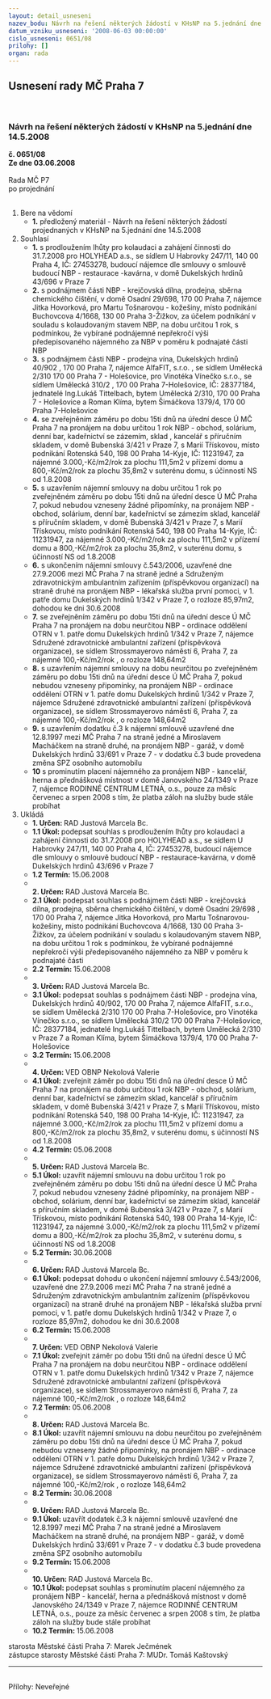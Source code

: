 ```yaml
---
layout: detail_usneseni
nazev_bodu: Návrh na řešení některých žádostí v KHsNP na 5.jednání dne 14.5.2008
datum_vzniku_usneseni: '2008-06-03 00:00:00'
cislo_usneseni: 0651/08
prilohy: []
organ: rada
---
```

<div id="ucUsn_pList" class="usn">
	<span><h2>Usnesení rady MČ Praha 7 </h2>
<br></span><div class="standBody">
<span><h3>Návrh na řešení některých žádostí v KHsNP na 5.jednání dne 14.5.2008</h3></span><div class="center">
		<strong>č. 0651/08</strong><br>
	</div>
<div class="center">
		<strong>Ze dne 03.06.2008</strong><br><br>
	</div>Rada MČ P7<br> po projednání<br><br><ol>
<li>Bere na vědomí<ul><li>
<strong>1.</strong> předložený materiál - Návrh na řešení některých žádostí projednaných v KHsNP na 5.jednání dne 14.5.2008</li></ul>
</li>
<li>Souhlasí<ul>
<li>
<strong>1.</strong> s prodloužením lhůty  pro kolaudaci a zahájení činnosti do 31.7.2008  pro    HOLYHEAD a.s., se sídlem U Habrovky 247/11, 140 00 Praha 4, IČ: 27453278, budoucí nájemce dle smlouvy o smlouvě budoucí   NBP - restaurace -kavárna, v domě Dukelských hrdinů 43/696 v Praze 7 </li>
<li>
<strong>2.</strong> s podnájmem části NBP - krejčovská dílna, prodejna, sběrna chemického čištění, v domě Osadní 29/698, 170 00 Praha 7, nájemce Jitka Hovorková, pro Martu Tošnarovou - kožešiny, místo podnikání Buchovcova 4/1668, 130 00 Praha 3-Žižkov,  za účelem podnikání v souladu s kolaudovaným stavem NBP, na dobu určitou 1 rok, s podmínkou, že vybírané podnájemné nepřekročí výši předepisovaného nájemného za NBP v poměru k podnajaté části NBP   </li>
<li>
<strong>3.</strong> s podnájmem části NBP - prodejna vína, Dukelských hrdinů 40/902 , 170 00 Praha 7, nájemce AlfaFIT, s.r.o. , se sídlem Umělecká 2/310 170 00 Praha 7 - Holešovice, pro Vinotéka Vínečko s.r.o., se sídlem Umělecká 310/2 , 170 00 Praha 7-Holešovice, IČ: 28377184, jednatelé Ing.Lukáš Tittelbach, bytem Umělecká 2/310, 170 00 Praha 7  - Holešovice a Roman Klíma, bytem Šimáčkova 1379/4, 170 00 Praha 7-Holešovice </li>
<li>
<strong>4.</strong> se zveřejněním záměru po dobu 15ti dnů na úřední desce Ú MČ Praha 7 na pronájem na dobu určitou 1 rok NBP - obchod, solárium, denní bar, kadeřnictví se zázemím, sklad , kancelář s příručním skladem, v domě Bubenská 3/421 v Praze 7, s Marií Třískovou, místo podnikání Rotenská 540, 198 00 Praha 14-Kyje,  IČ: 11231947, za nájemné 3.000,-Kč/m2/rok za plochu 111,5m2 v přízemí domu a 800,-Kč/m2/rok za plochu 35,8m2 v suterénu domu, s účinností NS od 1.8.2008</li>
<li>
<strong>5.</strong> s uzavřením nájemní smlouvy  na dobu určitou  1 rok po zveřejněném záměru po dobu 15ti dnů na úřední desce Ú MČ Praha 7, pokud nebudou vzneseny žádné připomínky,  na pronájem NBP - obchod, solárium, denní bar, kadeřnictví se zámezím sklad, kancelář s příručním skladem, v domě Bubenská 3/421 v Praze 7, s Marií Třískovou, místo podnikání Rotenská 540, 198 00 Praha 14-Kyje, IČ: 11231947, za nájemné 3.000,-Kč/m2/rok  za plochu 111,5m2 v přízemí domu a 800,-Kč/m2/rok za plochu 35,8m2, v suterénu  domu, s účinností NS od 1.8.2008 </li>
<li>
<strong>6.</strong> s ukončením  nájemní smlouvy č.543/2006, uzavřené dne 27.9.2006 mezi MČ Praha 7 na straně jedné a Sdruženým zdravotnickým ambulantním zařízením (příspěvkovou organizací) na straně druhé na pronájem NBP - lékařská služba první pomoci,  v 1. patře domu  Dukelských hrdinů 1/342 v Praze 7, o rozloze 85,97m2, dohodou ke dni 30.6.2008</li>
<li>
<strong>7.</strong> se zveřejněním záměru po dobu 15ti dnů na  úřední desce Ú MČ Praha 7 na pronájem na dobu neurčitou NBP - ordinace oddělení OTRN v 1. patře domu Dukelských hrdinů 1/342 v Praze 7, nájemce  Sdružené zdravotnické ambulantní zařízení (příspěvková organizace), se sídlem Strossmayerovo náměstí 6, Praha 7, za nájemné 100,-Kč/m2/rok , o rozloze 148,64m2 </li>
<li>
<strong>8.</strong> s uzavřením nájemní smlouvy na dobu neurčitou po zveřejněném záměru po dobu 15ti dnů na úřední desce Ú MČ Praha 7, pokud nebudou vzneseny připomínky, na pronájem NBP - ordinace oddělení OTRN v 1. patře domu Dukelských hrdinů 1/342 v Praze 7, nájemce  Sdružené zdravotnické ambulantní zařízení (příspěvková organizace), se sídlem Strossmayerovo náměstí 6, Praha 7, za nájemné 100,-Kč/m2/rok , o rozloze 148,64m2 </li>
<li>
<strong>9.</strong> s uzavřením dodatku č.3 k nájemní smlouvě  uzavřené dne 12.8.1997 mezi MČ Praha 7 na straně jedné a Miroslavem Macháčkem na straně druhé, na pronájem NBP - garáž, v domě Dukelských hrdinů 33/691 v Praze 7 -  v dodatku č.3 bude provedena změna SPZ osobního automobilu</li>
<li>
<strong>10</strong> s prominutím placení nájemného za pronájem NBP - kancelář, herna  a přednášková místnost v domě Janovského 24/1349 v Praze 7, nájemce RODINNÉ CENTRUM LETNÁ, o.s., pouze za měsíc červenec a srpen 2008 s tím, že platba záloh na služby bude stále probíhat</li>
</ul>
</li>
<li>Ukládá<ul>
<li>
<strong>1. Určen: </strong>RAD Justová Marcela Bc.</li>
<li>
<strong>1.1 Úkol: </strong>podepsat souhlas s prodloužením lhůty pro kolaudaci a zahájení činnosti do 31.7.2008 pro HOLYHEAD a.s., se sídlem U Habrovky 247/11, 140 00 Praha 4, IČ: 27453278, budoucí nájemce dle smlouvy o smlouvě budoucí NBP - restaurace-kavárna, v domě Dukelských hrdinů 43/696 v Praze 7 </li>
<li>
<strong>1.2 Termín: </strong>15.06.2008</li>
<li>
<strong><br>2. Určen: </strong>RAD Justová Marcela Bc.</li>
<li>
<strong>2.1 Úkol: </strong>podepsat souhlas s podnájmem části NBP - krejčovská dílna, prodejna, sběrna chemického čištění, v domě Osadní 29/698 , 170 00 Praha 7, nájemce Jitka Hovorková, pro Martu Tošnarovou-kožešiny, místo podnikání Buchovcova 4/1668, 130 00 Praha 3-Žižkov, za účelem podnikání v souladu s kolaudovaným stavem NBP, na dobu určitou 1 rok s podmínkou, že vybírané podnájemné nepřekročí výši předepisovaného nájemného za NBP v poměru k podnajaté části</li>
<li>
<strong>2.2 Termín: </strong>15.06.2008</li>
<li>
<strong><br>3. Určen: </strong>RAD Justová Marcela Bc.</li>
<li>
<strong>3.1 Úkol: </strong>podepsat souhlas s podnájmem části NBP - prodejna vína, Dukelských hrdinů 40/902, 170 00 Praha 7, nájemce AlfaFIT, s.r.o., se sídlem Umělecká 2/310 170 00 Praha 7-Holešovice, pro Vinotéka Vínečko s.r.o., se sídlem Umělecká 310/2 170 00 Praha 7-Holešovice, IČ: 28377184, jednatelé Ing.Lukáš Tittelbach, bytem Umělecká 2/310 v Praze 7 a Roman Klíma, bytem Šimáčkova 1379/4, 170 00 Praha 7-Holešovice </li>
<li>
<strong>3.2 Termín: </strong>15.06.2008</li>
<li>
<strong><br>4. Určen: </strong>VED OBNP Nekolová Valerie</li>
<li>
<strong>4.1 Úkol: </strong>zveřejnit záměr po dobu 15ti dnů na úřední desce Ú MČ Praha 7 na pronájem na dobu určitou 1 rok NBP - obchod, solárium, denní bar, kadeřnictví se zámezím sklad, kancelář s příručním skladem, v domě Bubenská 3/421 v Praze 7, s Marií Třískovou, místo podnikání Rotenská 540, 198 00 Praha 14-Kyje, IČ: 11231947, za nájemné 3.000,-Kč/m2/rok  za plochu 111,5m2 v přízemí domu a 800,-Kč/m2/rok za plochu 35,8m2, v suterénu  domu, s účinností NS od 1.8.2008 </li>
<li>
<strong>4.2 Termín: </strong>05.06.2008</li>
<li>
<strong><br>5. Určen: </strong>RAD Justová Marcela Bc.</li>
<li>
<strong>5.1 Úkol: </strong>uzavřít nájemní smlouvu na dobu určitou 1 rok po zveřejněném záměru po dobu 15ti dnů na úřední desce Ú MČ Praha 7, pokud nebudou vzneseny žádné připomínky, na pronájem NBP - obchod, solárium, denní bar, kadeřnictví se zámezím sklad, kancelář s příručním skladem, v domě Bubenská 3/421 v Praze 7, s Marií Třískovou, místo podnikání Rotenská 540, 198 00 Praha 14-Kyje, IČ: 11231947, za nájemné 3.000,-Kč/m2/rok  za plochu 111,5m2 v přízemí domu a 800,-Kč/m2/rok za plochu 35,8m2, v suterénu  domu, s účinností NS od 1.8.2008 </li>
<li>
<strong>5.2 Termín: </strong>30.06.2008</li>
<li>
<strong><br>6. Určen: </strong>RAD Justová Marcela Bc.</li>
<li>
<strong>6.1 Úkol: </strong>podepsat dohodu  o ukončení nájemní smlouvy č.543/2006, uzavřené dne 27.9.2006 mezi MČ Praha 7 na straně jedné a Sdruženým zdravotnickým ambulantním zařízením (příspěvkovou organizací) na straně druhé na pronájem NBP - lékařská služba první pomoci,  v 1. patře domu  Dukelských hrdinů 1/342 v Praze 7, o rozloze 85,97m2, dohodou ke dni 30.6.2008</li>
<li>
<strong>6.2 Termín: </strong>15.06.2008</li>
<li>
<strong><br>7. Určen: </strong>VED OBNP Nekolová Valerie</li>
<li>
<strong>7.1 Úkol: </strong>zveřejnit záměr po dobu 15ti dnů na úřední desce Ú MČ Praha 7 na pronájem na dobu neurčitou NBP - ordinace oddělení OTRN v 1. patře domu Dukelských hrdinů 1/342 v Praze 7, nájemce  Sdružené zdravotnické ambulantní zařízení (příspěvková organizace), se sídlem Strossmayerovo náměstí 6, Praha 7, za nájemné 100,-Kč/m2/rok , o rozloze 148,64m2 </li>
<li>
<strong>7.2 Termín: </strong>05.06.2008</li>
<li>
<strong><br>8. Určen: </strong>RAD Justová Marcela Bc.</li>
<li>
<strong>8.1 Úkol: </strong>uzavřít nájemní smlouvu na dobu neurčitou po zveřejněném záměru po dobu 15ti dnů na úřední desce Ú MČ Praha 7, pokud nebudou vzneseny žádné připomínky, na pronájem NBP - ordinace oddělení OTRN v 1. patře domu Dukelských hrdinů 1/342 v Praze 7, nájemce  Sdružené zdravotnické ambulantní zařízení (příspěvková organizace), se sídlem Strossmayerovo náměstí 6, Praha 7, za nájemné 100,-Kč/m2/rok , o rozloze 148,64m2 </li>
<li>
<strong>8.2 Termín: </strong>30.06.2008</li>
<li>
<strong><br>9. Určen: </strong>RAD Justová Marcela Bc.</li>
<li>
<strong>9.1 Úkol: </strong>uzavřít dodatek č.3 k nájemní smlouvě uzavřené dne 12.8.1997 mezi MČ Praha 7 na straně  jedné a Miroslavem Macháčkem na straně druhé, na pronájem NBP - garáž, v domě Dukelských hrdinů 33/691 v Praze 7 - v dodatku č.3 bude provedena změna SPZ osobního automobilu </li>
<li>
<strong>9.2 Termín: </strong>15.06.2008</li>
<li>
<strong><br>10. Určen: </strong>RAD Justová Marcela Bc.</li>
<li>
<strong>10.1 Úkol: </strong>podepsat souhlas s prominutím placení nájemného za pronájem NBP - kancelář, herna a přednášková místnost  v domě Janovského 24/1349 v Praze 7, nájemce RODINNÉ CENTRUM LETNÁ, o.s., pouze za měsíc červenec a srpen 2008 s tím, že platba záloh na služby bude stále probíhat</li>
<li>
<strong>10.2 Termín: </strong>15.06.2008</li>
</ul>
</li>
</ol>starosta Městské části Praha 7: Marek Ječmének<br>zástupce starosty Městské části Praha 7: MUDr. Tomáš Kaštovský <hr>
<br>Přílohy: Neveřejné</div>
</div>